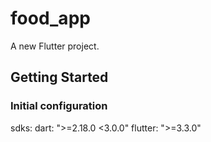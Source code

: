 # food_app

A new Flutter project.

## Getting Started

### Initial configuration 
sdks:
dart: ">=2.18.0 <3.0.0"
flutter: ">=3.3.0"